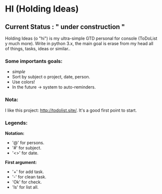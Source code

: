 # HI (Holding Ideas)
## Current Status : " under construction "

Holding Ideas (o "hi") is my ultra-simple GTD personal for console (ToDoList y much more).
Write in python 3.x, the main goal is erase from my head all of things, tasks, ideas or similar..

### Some importants goals:
- *simple*
- Sort by subject o project, date, person.
- Use colors!
- In the future -> system to auto-reminders.

### Nota:
I like this project: http://todolist.site/.
It's a good first point to start.

### Legends:
**Notation:**
 - '@' for persons.
 - '#' for subject.
 - '<>' for date.

**First argument:**
 - '+' for add task.
 - '-' for clean task.
 - 'Ok' for check.
 - 'ls' for list all.
